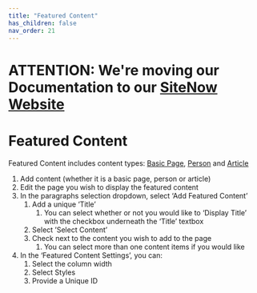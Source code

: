 ```yaml
---
title: "Featured Content"
has_children: false
nav_order: 21
---
```

# ATTENTION: We're moving our Documentation to our [SiteNow Website](https://sitenow.uiowa.edu/documentation/content-documentation/content-blocks/featured-content-paragraph)

# Featured Content
Featured Content includes content types: [Basic Page](../content/basic-pages/basic-pages.md), [Person](../content/person/person.md) and [Article](../content/articles/articles.md)

1. Add content (whether it is a basic page, person or article)
2. Edit the page you wish to display the featured content
3. In the paragraphs selection dropdown, select ‘Add Featured Content’
    1. Add a unique ‘Title’
        1. You can select whether or not you would like to ‘Display Title’ with the checkbox underneath the ‘Title’ textbox
    2. Select ’Select Content’
    3. Check next to the content you wish to add to the page
        1. You can select more than one content items if you would like
4. In the ‘Featured Content Settings’, you can: 
    1. Select the column width
    2. Select Styles
    3. Provide a Unique ID
